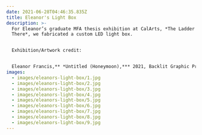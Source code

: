 ```yaml
---
date: 2021-06-28T04:46:35.835Z
title: Eleanor's Light Box
description: >-
  For Eleanor’s graduate MFA thesis exhibition at CalArts, *The Ladder is Always
  There*, we fabricated a custom LED light box.  


  Exhibition/Artwork credit: 


  Eleanor Francis,** *Untitled (Honeymoon),*** 2021, Backlit Graphic Print, Wood Lightbox; 52x10x66
images:
  - images/eleanors-light-box/1.jpg
  - images/eleanors-light-box/2.jpg
  - images/eleanors-light-box/3.jpg
  - images/eleanors-light-box/4.jpg
  - images/eleanors-light-box/5.jpg
  - images/eleanors-light-box/6.jpg
  - images/eleanors-light-box/7.jpg
  - images/eleanors-light-box/8.jpg
  - images/eleanors-light-box/9.jpg
---
```


